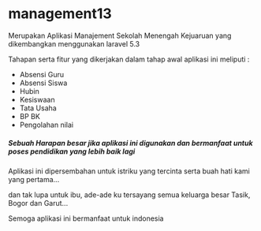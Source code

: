 # management13


Merupakan Aplikasi Manajement Sekolah Menengah Kejuaruan yang dikembangkan menggunakan laravel 5.3

Tahapan serta fitur yang dikerjakan dalam tahap awal aplikasi ini meliputi :

<ul>
	<li>Absensi Guru </li>
	<li>Absensi Siswa</li>
	<li>Hubin</li>
	<li>Kesiswaan</li>
	<li>Tata Usaha</li>
	<li>BP BK</li>
	<li>Pengolahan nilai</li>
</ul>


<h5>Sebuah Harapan besar jika aplikasi ini digunakan dan bermanfaat untuk poses pendidikan yang lebih baik lagi</h5>


Aplikasi ini dipersembahan untuk istriku yang tercinta serta buah hati kami yang pertama... 

dan tak lupa untuk ibu, ade-ade ku tersayang semua keluarga besar Tasik, Bogor dan Garut...

Semoga aplikasi ini bermanfaat untuk indonesia